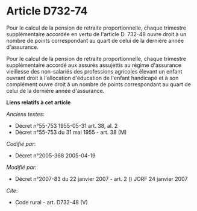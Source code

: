 # Article D732-74

Pour le calcul de la pension de retraite proportionnelle, chaque trimestre supplémentaire accordée en vertu de l'article D.
732-48 ouvre droit à un nombre de points correspondant au quart de celui de la dernière année d'assurance. 

Pour le calcul de la pension de retraite proportionnelle, chaque trimestre supplémentaire accordé aux assurés assujettis au
régime d'assurance vieillesse des non-salariés des professions agricoles élevant un enfant ouvrant droit à l'allocation
d'éducation de l'enfant handicapé et à son complément ouvre droit à un nombre de points correspondant au quart de celui de la
dernière année d'assurance.

**Liens relatifs à cet article**

_Anciens textes_:

  - Décret n°55-753 1955-05-31 art. 38, al. 2
  - Décret n°55-753 du 31 mai 1955 - art. 38 (M)

_Codifié par_:

  - Décret n°2005-368 2005-04-19

_Modifié par_:

  - Décret n°2007-83 du 22 janvier 2007 - art. 2 () JORF 24 janvier 2007

_Cite_:

  - Code rural - art. D732-48 (V)
